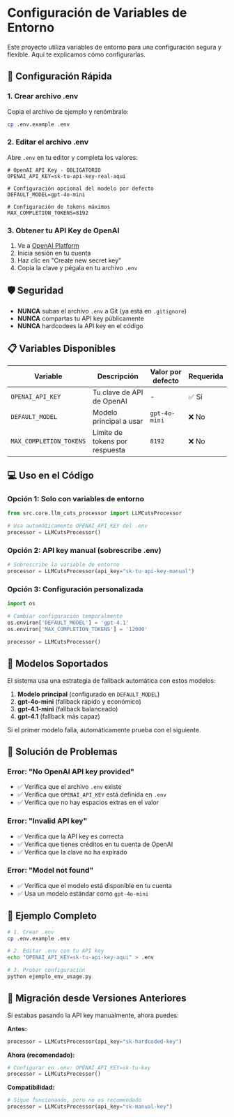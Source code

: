 # Configuración de Variables de Entorno

Este proyecto utiliza variables de entorno para una configuración segura y flexible. Aquí te explicamos cómo configurarlas.

## 🔧 Configuración Rápida

### 1. Crear archivo .env

Copia el archivo de ejemplo y renómbralo:
```bash
cp .env.example .env
```

### 2. Editar el archivo .env

Abre `.env` en tu editor y completa los valores:

```env
# OpenAI API Key - OBLIGATORIO
OPENAI_API_KEY=sk-tu-api-key-real-aqui

# Configuración opcional del modelo por defecto
DEFAULT_MODEL=gpt-4o-mini

# Configuración de tokens máximos
MAX_COMPLETION_TOKENS=8192
```

### 3. Obtener tu API Key de OpenAI

1. Ve a [OpenAI Platform](https://platform.openai.com/api-keys)
2. Inicia sesión en tu cuenta
3. Haz clic en "Create new secret key"
4. Copia la clave y pégala en tu archivo `.env`

## 🛡️ Seguridad

- **NUNCA** subas el archivo `.env` a Git (ya está en `.gitignore`)
- **NUNCA** compartas tu API key públicamente
- **NUNCA** hardcodees la API key en el código

## 📋 Variables Disponibles

| Variable | Descripción | Valor por defecto | Requerida |
|----------|-------------|-------------------|-----------|
| `OPENAI_API_KEY` | Tu clave de API de OpenAI | - | ✅ Sí |
| `DEFAULT_MODEL` | Modelo principal a usar | `gpt-4o-mini` | ❌ No |
| `MAX_COMPLETION_TOKENS` | Límite de tokens por respuesta | `8192` | ❌ No |

## 💻 Uso en el Código

### Opción 1: Solo con variables de entorno
```python
from src.core.llm_cuts_processor import LLMCutsProcessor

# Usa automáticamente OPENAI_API_KEY del .env
processor = LLMCutsProcessor()
```

### Opción 2: API key manual (sobrescribe .env)
```python
# Sobrescribe la variable de entorno
processor = LLMCutsProcessor(api_key="sk-tu-api-key-manual")
```

### Opción 3: Configuración personalizada
```python
import os

# Cambiar configuración temporalmente
os.environ['DEFAULT_MODEL'] = 'gpt-4.1'
os.environ['MAX_COMPLETION_TOKENS'] = '12000'

processor = LLMCutsProcessor()
```

## 🔧 Modelos Soportados

El sistema usa una estrategia de fallback automática con estos modelos:

1. **Modelo principal** (configurado en `DEFAULT_MODEL`)
2. **gpt-4o-mini** (fallback rápido y económico)
3. **gpt-4.1-mini** (fallback balanceado)
4. **gpt-4.1** (fallback más capaz)

Si el primer modelo falla, automáticamente prueba con el siguiente.

## 🚨 Solución de Problemas

### Error: "No OpenAI API key provided"
- ✅ Verifica que el archivo `.env` existe
- ✅ Verifica que `OPENAI_API_KEY` está definida en `.env`
- ✅ Verifica que no hay espacios extras en el valor

### Error: "Invalid API key"
- ✅ Verifica que la API key es correcta
- ✅ Verifica que tienes créditos en tu cuenta de OpenAI
- ✅ Verifica que la clave no ha expirado

### Error: "Model not found"
- ✅ Verifica que el modelo está disponible en tu cuenta
- ✅ Usa un modelo estándar como `gpt-4o-mini`

## 📝 Ejemplo Completo

```bash
# 1. Crear .env
cp .env.example .env

# 2. Editar .env con tu API key
echo "OPENAI_API_KEY=sk-tu-api-key-aqui" > .env

# 3. Probar configuración
python ejemplo_env_usage.py
```

## 🔄 Migración desde Versiones Anteriores

Si estabas pasando la API key manualmente, ahora puedes:

**Antes:**
```python
processor = LLMCutsProcessor(api_key="sk-hardcoded-key")
```

**Ahora (recomendado):**
```python
# Configurar en .env: OPENAI_API_KEY=sk-tu-key
processor = LLMCutsProcessor()
```

**Compatibilidad:**
```python
# Sigue funcionando, pero no es recomendado
processor = LLMCutsProcessor(api_key="sk-manual-key")
```
